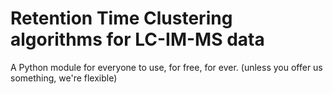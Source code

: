 # Retention Time Clustering algorithms for LC-IM-MS data

A Python module for everyone to use, for free, for ever.
(unless you offer us something, we're flexible)

